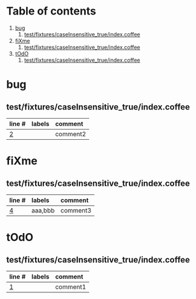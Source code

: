 # Table of contents

1. [bug](#1-0)
   1. [test/fixtures/caseInsensitive_true/index.coffee](#2-0)
2. [fiXme](#1-1)
   1. [test/fixtures/caseInsensitive_true/index.coffee](#2-0)
3. [tOdO](#1-2)
   1. [test/fixtures/caseInsensitive_true/index.coffee](#2-0)

# bug<a id="1-0"></a>

## test/fixtures/caseInsensitive_true/index.coffee<a id="2-0"></a>

| line # | labels | comment
|:-------|:-------|:-------
| [2](test/fixtures/caseInsensitive_true/index.coffee#L2) |  | comment2

# fiXme<a id="1-1"></a>

## test/fixtures/caseInsensitive_true/index.coffee<a id="2-0"></a>

| line # | labels | comment
|:-------|:-------|:-------
| [4](test/fixtures/caseInsensitive_true/index.coffee#L4) | aaa,bbb | comment3

# tOdO<a id="1-2"></a>

## test/fixtures/caseInsensitive_true/index.coffee<a id="2-0"></a>

| line # | labels | comment
|:-------|:-------|:-------
| [1](test/fixtures/caseInsensitive_true/index.coffee#L1) |  | comment1

